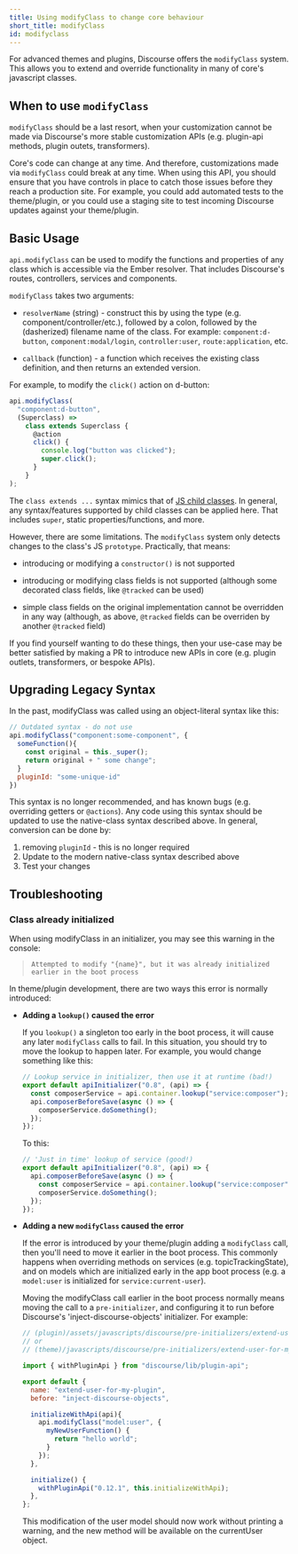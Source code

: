 ```yaml
---
title: Using modifyClass to change core behaviour
short_title: modifyClass
id: modifyclass
---
```


For advanced themes and plugins, Discourse offers the `modifyClass` system. This allows you to extend and override functionality in many of core's javascript classes.

## When to use `modifyClass`

`modifyClass` should be a last resort, when your customization cannot be made via Discourse's more stable customization APIs (e.g. plugin-api methods, plugin outets, transformers).

Core's code can change at any time. And therefore, customizations made via `modifyClass` could break at any time. When using this API, you should ensure that you have controls in place to catch those issues before they reach a production site. For example, you could add automated tests to the theme/plugin, or you could use a staging site to test incoming Discourse updates against your theme/plugin.

## Basic Usage

`api.modifyClass` can be used to modify the functions and properties of any class which is accessible via the Ember resolver. That includes Discourse's routes, controllers, services and components.

`modifyClass` takes two arguments:

- `resolverName` (string) - construct this by using the type (e.g. component/controller/etc.), followed by a colon, followed by the (dasherized) filename name of the class. For example: `component:d-button`, `component:modal/login`, `controller:user`, `route:application`, etc.

- `callback` (function) - a function which receives the existing class definition, and then returns an extended version.

For example, to modify the `click()` action on d-button:
   
```js
api.modifyClass(
  "component:d-button",
  (Superclass) =>
    class extends Superclass {
      @action
      click() {
        console.log("button was clicked");
        super.click();
      }
    }
);
```

The `class extends ...` syntax mimics that of [JS child classes](https://developer.mozilla.org/en-US/docs/Web/JavaScript/Reference/Classes#inheritance). In general, any syntax/features supported by child classes can be applied here. That includes `super`, static properties/functions, and more.

However, there are some limitations. The `modifyClass` system only detects changes to the class's JS `prototype`. Practically, that means:

- introducing or modifying a `constructor()` is not supported

- introducing or modifying class fields is not supported (although some decorated class fields, like `@tracked` can be used)

- simple class fields on the original implementation cannot be overridden in any way (although, as above, `@tracked` fields can be overriden by another `@tracked` field)

If you find yourself wanting to do these things, then your use-case may be better satisfied by making a PR to introduce new APIs in core (e.g. plugin outlets, transformers, or bespoke APIs).

## Upgrading Legacy Syntax

In the past, modifyClass was called using an object-literal syntax like this:

```js
// Outdated syntax - do not use
api.modifyClass("component:some-component", {
  someFunction(){
    const original = this._super();
    return original + " some change";
  }
  pluginId: "some-unique-id"
})
```

This syntax is no longer recommended, and has known bugs (e.g. overriding getters or `@actions`). Any code using this syntax should be updated to use the native-class syntax described above. In general, conversion can be done by:

1. removing `pluginId` - this is no longer required
2. Update to the modern native-class syntax described above
3. Test your changes

## Troubleshooting

### Class already initialized

When using modifyClass in an initializer, you may see this warning in the console:

> `Attempted to modify "{name}", but it was already initialized earlier in the boot process`

In theme/plugin development, there are two ways this error is normally introduced:

- **Adding a `lookup()` caused the error**
  
  If you `lookup()` a singleton too early in the boot process, it will cause any later `modifyClass` calls to fail. In this situation, you should try to move the lookup to happen later. For example, you would change something like this:

  ```js
  // Lookup service in initializer, then use it at runtime (bad!)
  export default apiInitializer("0.8", (api) => {
    const composerService = api.container.lookup("service:composer");
    api.composerBeforeSave(async () => {
      composerService.doSomething();
    });
  });
  ```


  To this:

  ```js
  // 'Just in time' lookup of service (good!)
  export default apiInitializer("0.8", (api) => {
    api.composerBeforeSave(async () => {
      const composerService = api.container.lookup("service:composer");
      composerService.doSomething();
    });
  });
  ```

- **Adding a new `modifyClass` caused the error**

  If the error is introduced by your theme/plugin adding a `modifyClass` call, then you'll need to move it earlier in the boot process. This commonly happens when overriding methods on services (e.g. topicTrackingState), and on models which are initialized early in the app boot process (e.g. a `model:user` is initialized for `service:current-user`).

  Moving the modifyClass call earlier in the boot process normally means moving the call to a `pre-initializer`, and configuring it to run before Discourse's 'inject-discourse-objects' initializer. For example:

  ```js
  // (plugin)/assets/javascripts/discourse/pre-initializers/extend-user-for-my-plugin.js
  // or
  // (theme)/javascripts/discourse/pre-initializers/extend-user-for-my-plugin.js

  import { withPluginApi } from "discourse/lib/plugin-api";

  export default {
    name: "extend-user-for-my-plugin",
    before: "inject-discourse-objects",

    initializeWithApi(api){
      api.modifyClass("model:user", {
        myNewUserFunction() {
          return "hello world";
        }
      });
    },

    initialize() {
      withPluginApi("0.12.1", this.initializeWithApi);
    },
  };
  ```

  This modification of the user model should now work without printing a warning, and the new method will be available on the currentUser object.
